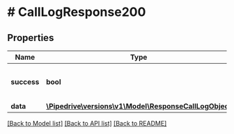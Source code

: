 # # CallLogResponse200

## Properties

Name | Type | Description | Notes
------------ | ------------- | ------------- | -------------
**success** | **bool** | If the response is successful or not |
**data** | [**\Pipedrive\versions\v1\Model\ResponseCallLogObject**](ResponseCallLogObject.md) |  |

[[Back to Model list]](../../README.md#models) [[Back to API list]](../../README.md#endpoints) [[Back to README]](../../README.md)
